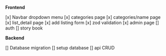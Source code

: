 **Frontend**

[x] Navbar dropdown menu
[x] categories page
[x] categories/name page
[x] list_detail page
[x] add listing form
[x] zod validation
[x] admin page
[] auth
[] story book

**Backend**

[] Database migration
[] setup database
[] api CRUD
